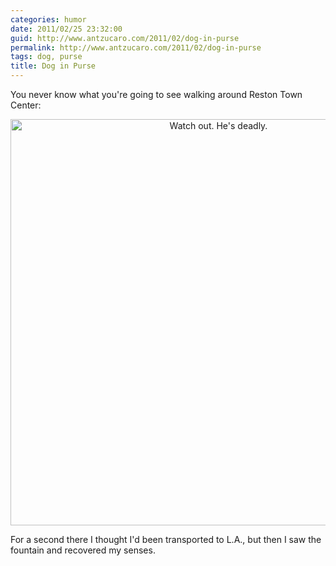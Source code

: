 ```yaml
---
categories: humor
date: 2011/02/25 23:32:00
guid: http://www.antzucaro.com/2011/02/dog-in-purse
permalink: http://www.antzucaro.com/2011/02/dog-in-purse
tags: dog, purse
title: Dog in Purse
---
```

You never know what you're going to see walking around Reston Town Center:

<p align="center">
<img width="650px" src="http://media.antzucaro.com/uploads/2011/02/Reston_018.JPG" title="Watch out. He's deadly." />
</p>

For a second there I thought I'd been transported to L.A., but then I saw the fountain and recovered my senses.
